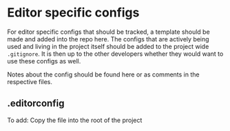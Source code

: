 # Editor specific configs

For editor specific configs that should be tracked, a template should be made and added into the repo here.
The configs that are actively being used and living in the project itself should be added to the project wide `.gitignore`.
It is then up to the other developers whether they would want to use these configs as well.

Notes about the config should be found here or as comments in the respective files.

## .editorconfig

To add:
Copy the file into the root of the project
